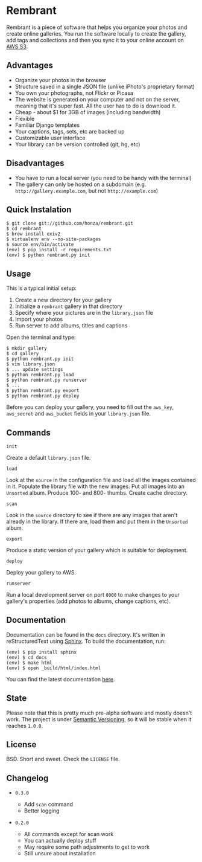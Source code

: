 Rembrant
========

Rembrant is a piece of software that helps you organize your photos and create
online galleries. You run the software locally to create the gallery, add tags
and collections and then you sync it to your online account on [AWS S3][1].

Advantages
----------

* Organize your photos in the browser
* Structure saved in a single JSON file (unlike iPhoto's proprietary format)
* You own your photographs, not Flickr or Picasa
* The website is generated on your computer and not on the server, meaning that
  it's super fast. All the user has to do is download it.
* Cheap - about $1 for 3GB of images (including bandwidth)
* Flexible
* Familiar Django templates
* Your captions, tags, sets, etc are backed up
* Customizable user interface
* Your library can be version controlled (git, hg, etc)

Disadvantages
-------------

* You have to run a local server (you need to be handy with the terminal)
* The gallery can only be hosted on a subdomain (e.g.
  `http://gallery.example.com`, but not `http://example.com`)


Quick Instalation
-----------

    $ git clone git://github.com/honza/rembrant.git
    $ cd rembrant
    $ brew install exiv2
    $ virtualenv env --no-site-packages
    $ source env/bin/activate
    (env) $ pip install -r requirements.txt
    (env) $ python rembrant.py init


Usage
-----

This is a typical initial setup:

1. Create a new directory for your gallery
2. Initialize a `rembrant` gallery in that directory
3. Specify where your pictures are in the `library.json` file
4. Import your photos
5. Run server to add albums, titles and captions


Open the terminal and type:

    $ mkdir gallery
    $ cd gallery
    $ python rembrant.py init
    $ vim library.json
    $ ... update settings
    $ python rembrant.py load
    $ python rembrant.py runserver
    $ ...
    $ python rembrant.py export
    $ python rembrant.py deploy

Before you can deploy your gallery, you need to fill out the `aws_key`,
`aws_secret` and `aws_bucket` fields in your `library.json` file.

Commands
--------

`init`

Create a default `library.json` file. 

`load`

Look at the `source` in the configuration file and load all the images
contained in it. Populate the library file with the new images. Put all images
into an `Unsorted` album. Produce 100- and 800- thumbs. Create cache directory.

`scan`

Look in the `source` directory to see if there are any images that aren't
already in the library. If there are, load them and put them in the `Unsorted`
album.

`export`

Produce a static version of your gallery which is suitable for deployment.

`deploy`

Deploy your gallery to AWS.

`runserver`

Run a local development server on port `8000` to make changes to your gallery's
properties (add photos to albums, change captions, etc).

Documentation
-------------

Documentation can be found in the `docs` directory. It's written in
reStructuredText using [Sphinx][2]. To build the documentation, run:

    (env) $ pip install sphinx
    (env) $ cd docs
    (env) $ make html
    (env) $ open _build/html/index.html

You can find the latest documentation [here][4].


State
-----

Please note that this is pretty much pre-alpha software and mostly doesn't
work. The project is under [Semantic Versioning][3], so it will be stable when
it reaches `1.0.0`.


License
-------

BSD. Short and sweet. Check the `LICENSE` file.

Changelog
---------

* `0.3.0`
    * Add `scan` command
    * Better logging

* `0.2.0`
    * All commands except for scan work
    * You can actually deploy stuff
    * May require some path adjustments to get to work
    * Still unsure about installation

[1]: http://aws.amazon.com/s3/
[2]: http://sphinx.pocoo.org/index.html
[3]: http://semver.org/
[4]: http://rembrant.readthedocs.org/en/latest/index.html
